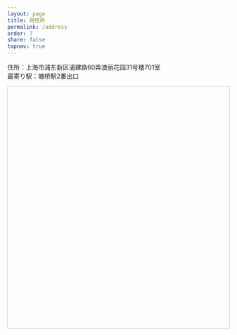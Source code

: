 ```yaml
---
layout: page
title: 現住所
permalink: /address
order: 7
share: false
topnav: true
---
```


住所：上海市浦东新区浦建路60弄澳丽花园31号楼701室<br />
最寄り駅：塘桥駅2番出口

<!--百度地图容器-->
<div id="dituContent" style="width: 100%; height: 550px; border: #ccc solid 1px;"></div>

<script src="https://api.map.baidu.com/api?key=&v=1.1&services=true"></script>
<script src="{{ '/assets/js/baidu_map_setting.js' | prepend: site.baseurl }}"></script>
<link href="{{ '/assets/css/baidu_map.css' | prepend: site.baseurl }}" rel="stylesheet">    
